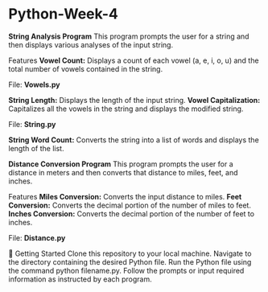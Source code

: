 # Python-Week-4

**String Analysis Program**
This program prompts the user for a string and then displays various analyses of the input string.

Features
**Vowel Count:** Displays a count of each vowel (a, e, i, o, u) and the total number of vowels contained in the string. 

File: **Vowels.py**

**String Length:** Displays the length of the input string. **Vowel Capitalization:** Capitalizes all the vowels in the string and displays the modified string.

File: **String.py**

**String Word Count:** Converts the string into a list of words and displays the length of the list.


**Distance Conversion Program**
This program prompts the user for a distance in meters and then converts that distance to miles, feet, and inches.

Features
**Miles Conversion:** Converts the input distance to miles.
**Feet Conversion:** Converts the decimal portion of the number of miles to feet.
**Inches Conversion:** Converts the decimal portion of the number of feet to inches.

File: **Distance.py**

🚀 Getting Started
Clone this repository to your local machine.
Navigate to the directory containing the desired Python file.
Run the Python file using the command python filename.py.
Follow the prompts or input required information as instructed by each program.

